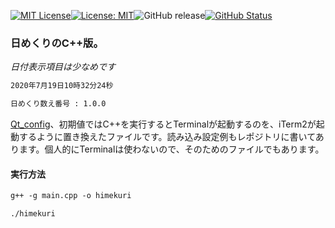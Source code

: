 [![MIT License](http://img.shields.io/badge/license-MIT-blue.svg?style=flat)](LICENSE)[![License: MIT](https://img.shields.io/badge/License-MIT-yellow.svg)](https://opensource.org/licenses/MIT)![GitHub release](https://img.shields.io/github/release/takkii/himekuri_c_plusplus.svg?style=flat)[![GitHub Status](https://img.shields.io/github/last-commit/takkii/himekuri_c_plusplus.svg?style=flat)](GitHub)

### 日めくりのC++版。

_日付表示項目は少なめです_

```markdown
2020年7月19日10時32分24秒

日めくり数え番号 : 1.0.0
```

[Qt_config](https://github.com/takkii/Qt_config)、初期値ではC++を実行するとTerminalが起動するのを、iTerm2が起動するように置き換えたファイルです。読み込み設定例もレポジトリに書いてあります。個人的にTerminalは使わないので、そのためのファイルでもあります。

#### 実行方法

```markdown
g++ -g main.cpp -o himekuri

./himekuri
```
